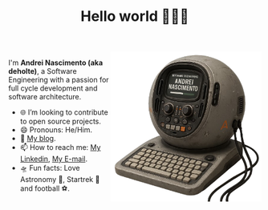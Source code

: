 <h1 align="center">Hello world 👨🏼‍🚀</h1>

<br />
<br />

<img src="images/atompunk-andrei-pc-no-bg.png" min-width="300px" max-width="300px" width="300px" align="right" alt="Representação de um computador no estilo atompunk com o monitor exibindo as palavras: Andrei Nascimento Software Engineering">


<p align="left">
I'm <strong>Andrei Nascimento (aka deholte)</strong>, a Software Engineering with a passion for full cycle development and software architecture.
<br />

- 🌐 I’m looking to contribute to open source projects.
- 😄 Pronouns: He/Him.
- 💾 [My blog](https://deholte.com).
- 📫 How to reach me: [My Linkedin](https://www.linkedin.com/in/andreideholte), [My E-mail](andreideholte@gmail.com).
- 🛸 Fun facts: Love Astronomy 🔭, Startrek 🖖 and football ⚽.
</p>

<br />
<br />
<br />
